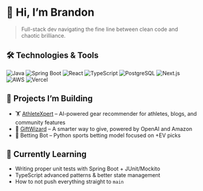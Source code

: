 # 👋 Hi, I’m Brandon

> Full-stack dev navigating the fine line between clean code and chaotic brilliance.

## 🛠️ Technologies & Tools
![Java](https://img.shields.io/badge/Java-ED8B00?style=flat-square&logo=java&logoColor=white)
![Spring Boot](https://img.shields.io/badge/Spring_Boot-6DB33F?style=flat-square&logo=spring-boot)
![React](https://img.shields.io/badge/React-20232A?style=flat-square&logo=react)
![TypeScript](https://img.shields.io/badge/TypeScript-007ACC?style=flat-square&logo=typescript)
![PostgreSQL](https://img.shields.io/badge/PostgreSQL-336791?style=flat-square&logo=postgresql&logoColor=white)
![Next.js](https://img.shields.io/badge/Next.js-000000?style=flat-square&logo=nextdotjs&logoColor=white)
![AWS](https://img.shields.io/badge/AWS-232F3E?style=flat-square&logo=amazon-aws&logoColor=white)
![Vercel](https://img.shields.io/badge/Vercel-000?style=flat-square&logo=vercel&logoColor=white)

## 🚀 Projects I’m Building
- 🏋️ [AthleteXpert](https://athletexpert.org) – AI-powered gear recommender for athletes, blogs, and community features
- 🎁 [GiftWizard](https://thegiftwizard.ai) – A smarter way to give, powered by OpenAI and Amazon
- 🧪 Betting Bot – Python sports betting model focused on +EV picks

## 🧠 Currently Learning
- Writing proper unit tests with Spring Boot + JUnit/Mockito
- TypeScript advanced patterns & better state management
- How to not push everything straight to `main`

